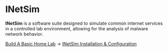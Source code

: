 # INetSim
**INetSim** is a software suite designed to simulate common internet services in a controlled lab environment, allowing for the analysis of malware network behavior.

[Build A Basic Home Lab](https://github.com/sapan322/Raman-Cybersecurity-Portfolio/tree/main/Build%20A%20Basic%20Home%20Lab) -> [INetSim Installation & Configuration](https://github.com/sapan322/Raman-Cybersecurity-Portfolio/blob/main/Build%20A%20Basic%20Home%20Lab/Updates/Update_4_INetSim.md) 
